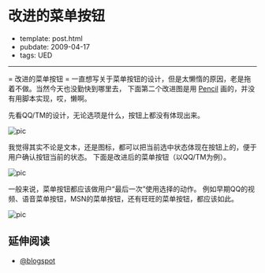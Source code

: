 
# 改进的菜单按钮

- template: post.html
- pubdate: 2009-04-17
- tags: UED

----

= 改进的菜单按钮 =
一直想写关于菜单按钮的设计，但是太懒惰的原因，老是拖着不做。当然今天也没勤快到哪里去，
下面第二个改进图是用 [Pencil](http://www.evolus.vn/Pencil/) 画的，并没有用脚本实现，哎，懒啊。

先看QQ/TM的设计，无论选项是什么，按钮上都没有体现出来。

![pic](http://4.bp.blogspot.com/_POl6bUDELqY/SedGvF26A7I/AAAAAAAAH_Y/-UB9My9RlP8/s320/qq-send-button-orig.jpg)

我觉得其实不论是文本，还是图标，都可以把当前选中状态体现在按钮上的，便于用户确认按钮当前的状态。
下面是改进后的菜单按钮（以QQ/TM为例）。

![pic](http://1.bp.blogspot.com/_POl6bUDELqY/SedFixewtuI/AAAAAAAAH_Q/fFRR8KiM4OE/s320/qq-send-button.jpg)

一般来说，菜单按钮都应该做用户“最后一次”使用选择的动作。
例如早期QQ的视频、语音菜单按钮，MSN的菜单按钮，还有旺旺的菜单按钮，都应该如此。

![pic](http://2.bp.blogspot.com/_POl6bUDELqY/SedKDnXmfOI/AAAAAAAAH_g/rGTWQwL8MSE/s320/wangwang-trans-file.JPG)

## 延伸阅读

* [@blogspot](http://vimcn.blogspot.com/2009/04/menu-button-improved.html)
